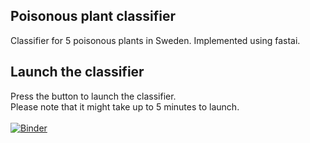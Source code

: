 ## Poisonous plant classifier
Classifier for 5 poisonous plants in Sweden. Implemented using fastai.

## Launch the classifier
Press the button to launch the classifier.\
Please note that it might take up to 5 minutes to launch.\
\
[![Binder](https://mybinder.org/badge_logo.svg)](https://mybinder.org/v2/gh/helenabarmer/fastai-poisonous-plant-classifier/master?urlpath=%2Fvoila%2Frender%2Fplant_classifier.ipynb)
